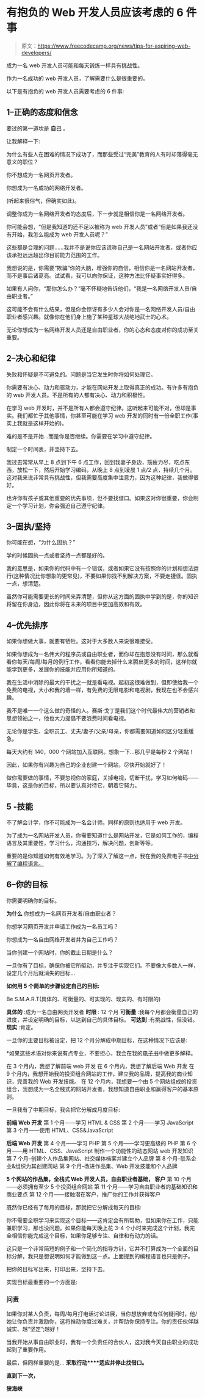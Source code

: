 # 有抱负的 Web 开发人员应该考虑的 6 件事

> 原文：<https://www.freecodecamp.org/news/tips-for-aspiring-web-developers/>

成为一名 web 开发人员可能和每天锻炼一样具有挑战性。

作为一名成功的 web 开发人员，了解需要什么是很重要的。

以下是有抱负的 web 开发人员需要考虑的 6 件事:

## 1–正确的态度和信念

要过的第一道坎是 ****自己**** 。

让我解释一下:

为什么有些人在困难的情况下成功了，而那些受过“完美”教育的人有时却落得毫无意义的职位？

你不想成为一名网页开发者。

你想成为一名成功的网络开发者。

(听起来很俗气，但确实如此)。

调整你成为一名网络开发者的态度后，下一步就是相信你是一名网络开发者。

你可能会想，“但是我知道的还不足以被称为 web 开发人员”或者“但是如果我还没有开始，我怎么能成为 web 开发人员呢？”

这些都是合理的问题……我并不是说你应该谎称自己是一名网站开发者，或者你应该承担远远超出你目前能力范围的工作。

我想说的是，你需要“欺骗”你的大脑，增强你的自信，相信你是一名网站开发者，而不是事后诸葛亮。试试看，我可以向你保证，这种方法比怀疑事实好得多。

如果有人问你，“那你怎么办？”毫不怀疑地告诉他们，“我是一名网络开发人员/自由职业者。”

这可能不会有什么结果，但是你会惊讶有多少人会对你是一名网络开发人员/自由职业者感兴趣。就像你在他们身上施了某种星球大战绝地武士的心术。

无论你想成为一名网络开发人员还是自由职业者，你的心态和态度对你的成功至关重要。

## 2–决心和纪律

失败和怀疑是不可避免的。问题是当它发生时你将如何处理它。

你需要有决心、动力和驱动力，才能在网站开发上取得真正的成功。有许多有抱负的 web 开发人员。不是所有的人都有决心、动力和积极性。

在学习 web 开发时，并不是所有人都会遵守纪律。这听起来可能不对，但却是事实。我们都忙于其他事情，你甚至可能在学习 web 开发的同时有一份全职工作(事实上我就是这样开始的)。

难的是不是开始…而是你是否继续。你需要在学习中遵守纪律。

制定一个时间表，并坚持下去。

我过去常常从早上 8 点到下午 6 点工作，回到我妻子身边，筋疲力尽，吃点东西，放松一下，然后开始学习编码，从晚上 8 点到凌晨 1 点/2 点，持续几个月。这对我来说非常具有挑战性，但我需要高度集中注意力，因为这种纪律，我做得很好。

也许你有孩子或其他重要的优先事项，但不要找借口。如果这对你很重要，你会制定一个学习计划，你会强迫自己遵守纪律。

## 3–固执/坚持

你可能在想，“为什么固执？”

学的时候固执一点或者坚持一点都是好的。

我的意思是，如果你的代码中有一个错误，或者如果它没有按照你的计划和想法运行(这种情况比你想象的更常见)，不要如果你找不到解决方案，不要走捷径。固执一点，想清楚。

虽然你可能需要更长的时间来弄清楚，但你从这方面的固执中学到的是，你的知识将留在你身边，因此你将在未来的项目中更加高效和有效。

## 4–优先排序

如果你想做大事，就要有牺牲。这对于大多数人来说很难接受。

如果你想成为一名伟大的程序员或自由职业者，而你却在抱怨没有时间，那么就看看你每天/每周/每月的例行工作，看看你能去掉什么来腾出更多的时间，这样你就能学到更多，发展你的技能并应用你所知道的。

我在生活中消除的最大的干扰之一就是看电视。起初这很难做到，但即使给我一个免费的电视，大小和我的墙一样，有免费的无限电影和电视剧，我现在也不会感兴趣。

我不是唯一一个这么做的奇怪的人。赛斯·戈丁是我们这个时代最伟大的营销者和思想领袖之一，他也大力提倡不要浪费时间看电视。

无论你是学生、全职员工、丈夫/妻子/父亲/母亲，你都需要知道如何区分轻重缓急。

每天大约有 140，000 个网站加入互联网。想象一下…那几乎是每秒 2 个网站！

因此，如果你有兴趣为自己的企业创建一个网站，尽快开始就好了！

做你需要做的事情，不要忽视你的家庭，关掉电视，切断干扰，学习如何编码——毕竟，这是你的目标，所以要认真对待它，朝着它努力。

## 5 -技能

不了解会计学，你不可能成为一名会计师。同样的原则也适用于 web 开发。

为了成为一名网站开发人员，你需要知道什么是网站开发，它是如何工作的，编程语言及其重要性，学习什么，沟通技巧，解决问题，创新等等。

重要的是你知道如何有效地学习。为了深入了解这一点，我在我的免费电子书[中分解了编程语言。](https://studywebdevelopment.com/web-development-ebook.html)

## 6–你的目标

你需要明确你的目标。

****为什么**** 你想成为一名网页开发者/自由职业者？

你想学习网页开发并申请工作成为一名员工吗？

你想成为一名自由网络开发者并为自己工作吗？

当你创建一个网站时，你的截止日期是什么？

一旦你有了目标，确保你被它所驱动，并专注于实现它们。不要像大多数人一样，设定几个月后就消失的目标…

****如何用 5 个简单的步骤设定自己的目标:****

Be S.M.A.R.T(具体的、可衡量的、可实现的、现实的、有时限的)

****具体的**** :成为一名自由网页开发者
****时限**** : 12 个月
****可衡量**** :我每个月都会衡量自己的进度，并设定明确的目标，以达到自己的具体目标。
****可达到**** :有挑战性，但没错。
****现实**** :肯定。

一旦你的主要目标被设定，把 12 个月分解成中期目标，在这种情况下应该是:

*如果这些术语对你来说有点专业，不要担心，我会在我的[电子书](https://studywebdevelopment.com/web-development-ebook.html)中做更多解释。

在 3 个月内，我想了解前端 web 开发
在 6 个月内，我想了解后端 Web 开发
在 9 个月内，我想开始我的投资组合网站的工作，建立我的品牌，提高我的商业知识，完善我的 Web 开发技能。
在 12 个月内，我想要一个由 5 个网站组成的投资组合，我想成为一名全栈式的网站开发者，我想知道自由职业和赢得客户的基本原则。

一旦我有了中期目标，我会把它分解成月度目标:

****前端 Web 开发****
第 1 个月——学习 HTML & CSS
第 2 个月——学习 JavaScript
第 3 个月——使用 HTML、CSS&JavaScript

****后端 Web 开发****
第 4 个月——学习 PHP
第 5 个月——学习更高级的 PHP
第 6 个月——用 HTML、CSS、JavaScript 制作一个功能性的动态网站 web 开发知识
第 7 个月–创建个人作品集网站、社交媒体档案并建立个人品牌
第 8 个月–联系企业&组织为其创建网站
第 9 个月–改进作品集、Web 开发技能和个人品牌

****5 个网站的作品集，全栈式 Web 开发人员，自由职业者基础， 客户****
第 10 个月——必须拥有至少 5 个投资组合网站
第 11 个月——学习自由职业者的基础知识和商业要点
第 12 个月——接触潜在客户，推广你的工作并获得客户

既然你已经有了每月的目标，那就把它分解成每天的目标:

你不需要全职学习来实现这个目标——这肯定会有所帮助，但如果你在工作，只能兼职学习，那也没问题。如果你能每天晚上花 3-4 个小时来完成这个计划，我完全相信你能完成这个目标，如果你足够专注、自律和有动力的话。

这只是一个非常简短的例子和一个简化的指导方针，它并不打算成为一个全面的目标分解，我只是想说明如何才能做到这一点。上面提到的编程语言也只是例子。

把你的目标写出来，打印出来，坚持下去。

实现目标最重要的一个方面是:

### **问责**

如果你对某人负责，每周/每月打电话讨论进展，当你想放弃或有任何疑问时，他/她让你负责并激励你，这将推动你度过难关，并帮助你保持专注。你的责任伙伴越诚实、越“坚定”;越好！

当我开始从事自由职业时，我有一个负责任的合伙人，这对我今天自由职业的成功起到了重要作用。

最后，但同样重要的是… **采取行动****适应并停止找借口。**

**直到下一次，**

**狭海峡**